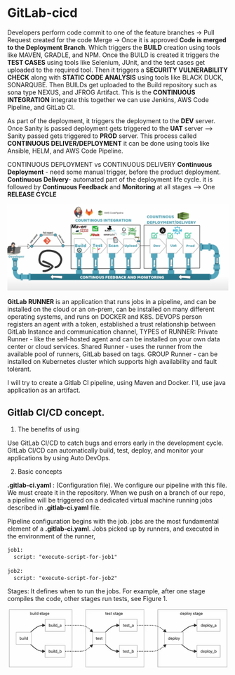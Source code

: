 # GitLab-cicd

Developers perform code commit to one of the feature branches -> Pull Request created for the code Merge -> 
Once it is approved **Code is merged to the Deployment Branch**. Which triggers the **BUILD** creation using tools 
like MAVEN, GRADLE, and NPM.
Once the BUILD is created it triggers the **TEST CASES** using tools like Selenium, JUnit, and the test cases get 
uploaded to the required tool. 
Then it triggers a **SECURITY VULNERABILITY CHECK** along with **STATIC CODE ANALYSIS** using tools like BLACK DUCK, 
SONARQUBE.
Then BUILDs get uploaded to the Build repository such as sona type NEXUS, and JFROG Artifact.
This is the **CONTINUOUS INTEGRATION** integrate this together we can use Jenkins, AWS Code Pipeline, and GitLab CI.

As part of the deployment, it triggers the deployment to the **DEV** server. Once Sanity is passed deployment gets triggered 
to the **UAT** server --> Sanity passed  gets triggered to **PROD** server.  This process called **CONTINUOUS DELIVER/DEPLOYMENT**
it can  be done using tools like Ansible, HELM, and AWS Code Pipeline.

CONTINUOUS DEPLOYMENT vs CONTINUOUS DELIVERY
**Continuous Deployment** - need some manual trigger, before the product deployment.
**Continuous Delivery**- automated part of the deployment life cycle.
it is followed by **Continuous Feedback** and **Monitoring** at all stages --> One **RELEASE CYCLE**

![lifecycle](1.png)


**GitLab RUNNER** is an application that runs jobs in a pipeline, and can be installed on the cloud or an on-prem,
can be installed on many different operating systems, and runs on DOCKER and K8S. 
DEVOPS person registers an agent with a token, established a trust relationship between GitLab Instance and communication channel, 
TYPES of RUNNER: 
Private Runner - like the self-hosted agent and can be installed on your own data center or cloud services. 
Shared Runner - uses the runner from the available pool of runners, GitLab based on tags. 
GROUP Runner - can be installed on Kubernetes cluster which supports high availability and fault tolerant. 



I will try to create a Gitlab CI pipeline, using Maven and Docker. I'll, use java application as an artifact.

## Gitlab CI/CD concept.

1. The benefits of using

Use GitLab CI/CD to catch bugs and errors early in the development cycle. GitLab CI/CD  can automatically build, test, deploy, and monitor your applications by using Auto DevOps.

2. Basic concepts

**.gitlab-ci.yaml** : (Configuration file). We configure our pipeline with this file. We must create it in the repository. When we push on a branch of our repo, a pipeline will  be triggered on a dedicated virtual machine running jobs described in **.gitlab-ci.yaml** file.

Pipeline configuration begins with the job. jobs are the most fundamental element of a **.gitlab-ci.yaml**. Jobs picked up by runners, and executed in the environment of the runner, 

```
job1:
  script: "execute-script-for-job1"

job2:
  script: "execute-script-for-job2"
```

Stages: It defines when to run the jobs. For example, after one stage compiles the code, other stages run tests, see Figure 1.

![stages](2.png)


